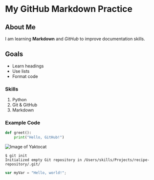 # My GitHub Markdown Practice

## About Me
I am learning **Markdown** and *GitHub* to improve documentation skills.

## Goals
- Learn headings
- Use lists
- Format code

### Skills
1. Python
2. Git & GitHub
3. Markdown

### Example Code
```python
def greet():
    print("Hello, GitHub!")
```

![Image of Yaktocat](https://octodex.github.com/images/yaktocat.png)

```
$ git init
Initialized empty Git repository in /Users/skills/Projects/recipe-repository/.git/
```

``` javascript
var myVar = "Hello, world!";
```

